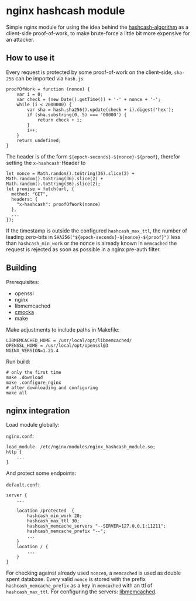 # nginx hashcash module

Simple nginx module for using the idea behind the [hashcash-algorithm](https://en.wikipedia.org/wiki/Hashcash) as a client-side proof-of-work, to make brute-force a little bit more expensive for an attacker.

## How to use it

Every request is protected by some proof-of-work on the client-side, `sha-256` can be imported via `hash.js`:

```
proofOfWork = function (nonce) {
	var i = 0;
	var check = (new Date().getTime()) + '-' + nonce + '-';
	while (i < 2000000) {
		var sha = hash.sha256().update(check + i).digest('hex');
		if (sha.substring(0, 5) === '00000') {
			return check + i;
		}
		i++;
	}
	return undefined;
}
```

The header is of the form `${epoch-seconds}-${nonce}-${proof}`, therefor setting the `x-hashcash`-Header to 

```
let nonce = Math.random().toString(36).slice(2) + Math.random().toString(36).slice(2) + Math.random().toString(36).slice(2);
let promise = fetch(url, {
  method: "GET",
  headers: {
    "x-hashcash": proofOfWork(nonce)
  },
  ...
});
```

If the timestamp is outside the configured `hashcash_max_ttl`, the number of leading zero-bits in `SHA256("${epoch-seconds}-${nonce}-${proof}")` less than `hashcash_min_work` 
or the nonce is already known in `memcached` the request is rejected as soon as possible in a nginx pre-auth filter.

## Building

Prerequisites:

* openssl
* nginx
* libmemcached
* [cmocka](https://cmocka.org/)
* make

Make adjustments to include paths in Makefile:

```
LIBMEMCACHED_HOME = /usr/local/opt/libmemcached/
OPENSSL_HOME = /usr/local/opt/openssl@3
NGINX_VERSION=1.21.4
```

Run build:

```
# only the first time
make .download
make .configure_nginx
# after downloading and configuring
make all
```


## nginx integration

Load module globally:

`nginx.conf`:

```
load_module  /etc/nginx/modules/nginx_hashcash_module.so;
http {
    ...
}
```

And protect some endpoints:

`default.conf`:

```
server { 
    ...

    location /protected  {
        hashcash_min_work 20;
        hashcash_max_ttl 30;
        hashcash_memcache_servers "--SERVER=127.0.0.1:11211";
        hashcash_memcache_prefix "--";        
        ...
    }
    location / {
        ...
    }
}
```

For checking against already used `nonce`s, a `memcached` is used as double spent database. Every valid `nonce` is stored with the prefix `hashcash_memcache_prefix` as a key in `memcached` with an ttl of `hashcash_max_ttl`.
For configuring the servers: [libmemcached](http://docs.libmemcached.org/libmemcached_configuration.html).
